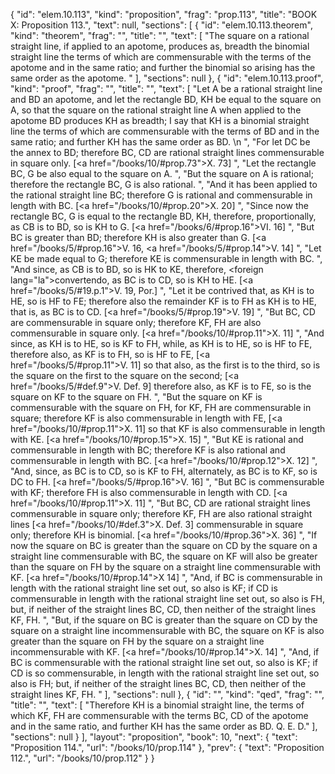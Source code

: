 {
  "id": "elem.10.113",
  "kind": "proposition",
  "frag": "prop.113",
  "title": "BOOK X: Proposition 113.",
  "text": null,
  "sections": [
    {
      "id": "elem.10.113.theorem",
      "kind": "theorem",
      "frag": "",
      "title": "",
      "text": [
        "The square on a rational straight line, if applied to an apotome, produces as, breadth the binomial straight line the terms of which are commensurable with the terms of the apotome and in the same ratio; and further the binomial so arising has the same order as the apotome. "
      ],
      "sections": null
    },
    {
      "id": "elem.10.113.proof",
      "kind": "proof",
      "frag": "",
      "title": "",
      "text": [
        "Let A be a rational straight line and BD an apotome, and let the rectangle BD, KH be equal to the square on A, so that the square on the rational straight line A when applied to the apotome BD produces KH as breadth; I say that KH is a binomial straight line the terms of which are commensurable with the terms of BD and in the same ratio; and further KH has the same order as BD. \n      ",
        "For let DC be the annex to BD; therefore BC, CD are rational straight lines commensurable in square only. [<a href=\"/books/10/#prop.73\">X. 73</a>] ",
        "Let the rectangle BC, G be also equal to the square on A. ",
        "But the square on A is rational; therefore the rectangle BC, G is also rational. ",
        "And it has been applied to the rational straight line BC; therefore G is rational and commensurable in length with BC. [<a href=\"/books/10/#prop.20\">X. 20</a>] ",
        "Since now the rectangle BC, G is equal to the rectangle BD, KH, therefore, proportionally, as CB is to BD, so is KH to G. [<a href=\"/books/6/#prop.16\">VI. 16</a>] ",
        "But BC is greater than BD; therefore KH is also greater than G. [<a href=\"/books/5/#prop.16\">V. 16</a>, <a href=\"/books/5/#prop.14\">V. 14</a>] ",
        "Let KE be made equal to G; therefore KE is commensurable in length with BC. ",
        "And since, as CB is to BD, so is HK to KE, therefore, <foreign lang=\"la\">convertendo</foreign>, as BC is to CD, so is KH to HE. [<a href=\"/books/5/#19.p.1\">V. 19, Por.</a>] ",
        "Let it be contrived that, as KH is to HE, so is HF to FE; therefore also the remainder KF is to FH as KH is to HE, that is, as BC is to CD. [<a href=\"/books/5/#prop.19\">V. 19</a>] ",
        "But BC, CD are commensurable in square only; therefore KF, FH are also commensurable in square only. [<a href=\"/books/10/#prop.11\">X. 11</a>] ",
        "And since, as KH is to HE, so is KF to FH, while, as KH is to HE, so is HF to FE, therefore also, as KF is to FH, so is HF to FE, [<a href=\"/books/5/#prop.11\">V. 11</a>] so that also, as the first is to the third, so is the square on the first to the square on the second; [<a href=\"/books/5/#def.9\">V. Def. 9</a>] therefore also, as KF is to FE, so is the square on KF to the square on FH. ",
        "But the square on KF is commensurable with the square on FH, for KF, FH are commensurable in square; therefore KF is also commensurable in length with FE, [<a href=\"/books/10/#prop.11\">X. 11</a>] so that KF is also commensurable in length with KE. [<a href=\"/books/10/#prop.15\">X. 15</a>] ",
        "But KE is rational and commensurable in length with BC; therefore KF is also rational and commensurable in length with BC. [<a href=\"/books/10/#prop.12\">X. 12</a>] ",
        "And, since, as BC is to CD, so is KF to FH, alternately, as BC is to KF, so is DC to FH. [<a href=\"/books/5/#prop.16\">V. 16</a>] ",
        "But BC is commensurable with KF; therefore FH is also commensurable in length with CD. [<a href=\"/books/10/#prop.11\">X. 11</a>] ",
        "But BC, CD are rational straight lines commensurable in square only; therefore KF, FH are also rational straight lines [<a href=\"/books/10/#def.3\">X. Def. 3</a>] commensurable in square only; therefore KH is binomial. [<a href=\"/books/10/#prop.36\">X. 36</a>] ",
        "If now the square on BC is greater than the square on CD by the square on a straight line commensurable with BC, the square on KF will also be greater than the square on FH by the square on a straight line commensurable with KF. [<a href=\"/books/10/#prop.14\">X 14</a>] ",
        "And, if BC is commensurable in length with the rational straight line set out, so also is KF; if CD is commensurable in length with the rational straight line set out, so also is FH, but, if neither of the straight lines BC, CD, then neither of the straight lines KF, FH. ",
        "But, if the square on BC is greater than the square on CD by the square on a straight line incommensurable with BC, the square on KF is also greater than the square on FH by the square on a straight line incommensurable with KF. [<a href=\"/books/10/#prop.14\">X. 14</a>] ",
        "And, if BC is commensurable with the rational straight line set out, so also is KF; if CD is so commensurable, in length with the rational straight line set out, so also is FH; but, if neither of the straight lines BC, CD, then neither of the straight lines KF, FH. "
      ],
      "sections": null
    },
    {
      "id": "",
      "kind": "qed",
      "frag": "",
      "title": "",
      "text": [
        "Therefore KH is a binomial straight line, the terms of which KF, FH are commensurable with the terms BC, CD of the apotome and in the same ratio, and further KH has the same order as BD. Q. E. D."
      ],
      "sections": null
    }
  ],
  "layout": "proposition",
  "book": 10,
  "next": {
    "text": "Proposition 114.",
    "url": "/books/10/prop.114"
  },
  "prev": {
    "text": "Proposition 112.",
    "url": "/books/10/prop.112"
  }
}
